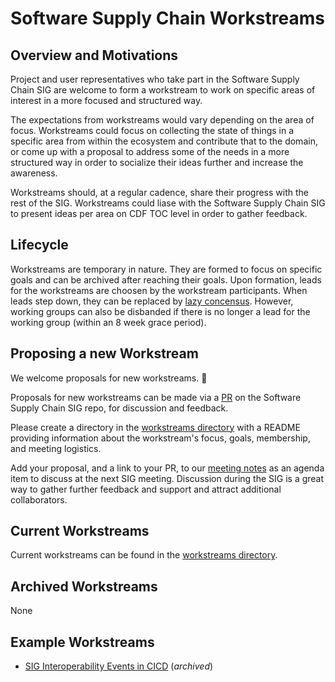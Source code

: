 # Software Supply Chain Workstreams

## Overview and Motivations

Project and user representatives who take part in the Software Supply Chain SIG are welcome to form a workstream to work on specific areas of interest in a more focused and structured way.

The expectations from workstreams would vary depending on the area of focus. Workstreams could focus on collecting the state of things in a specific area from within the ecosystem and contribute that to the domain, or come up with a proposal to address some of the needs in a more structured way in order to socialize their ideas further and increase the awareness.

Workstreams should, at a regular cadence, share their progress with the rest of the SIG. Workstreams could liase with the Software Supply Chain SIG to present ideas per area on CDF TOC level in order to gather feedback.

## Lifecycle

Workstreams are temporary in nature. They are formed to focus on specific goals and can be archived after reaching their goals. Upon formation, leads for the workstreams are choosen by the workstream participants. When leads step down, they can be replaced by [lazy concensus](https://wiki.openoffice.org/wiki/Documentation/FAQ/ProjectLevel/CommunityQuestions/What_is_%22Lazy_Consensus%22%3F). However, working groups can also be disbanded if there is no longer a lead for the working group (within an 8 week grace period).

## Proposing a new Workstream

We welcome proposals for new workstreams. 🎉

Proposals for new workstreams can be made via a [PR](https://github.com/cdfoundation/sig-software-supply-chain/pulls) on the Software Supply Chain SIG repo, for discussion and feedback.

Please create a directory in the [workstreams directory](../workstreams/) with a README providing information about the workstream's focus, goals, membership, and meeting logistics.

Add your proposal, and a link to your PR, to our [meeting notes](https://hackmd.io/MX4W9EE0RBeO3xfJ9wDi_Q) as an agenda item to discuss at the next SIG meeting. Discussion during the SIG is a great way to gather further feedback and support and attract additional collaborators.

## Current Workstreams

Current workstreams can be found in the [workstreams directory](../workstreams/).

## Archived Workstreams

None

## Example Workstreams

* [SIG Interoperability Events in CICD](https://github.com/cdfoundation/sig-interoperability/tree/main/workstreams/archived/events_in_cicd) (*archived*)
